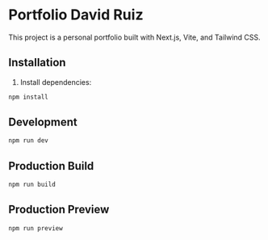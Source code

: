 # Portfolio David Ruiz

This project is a personal portfolio built with Next.js, Vite, and Tailwind CSS.

## Installation

1. Install dependencies:

```bash
npm install
```

## Development

```bash
npm run dev
```

## Production Build

```bash
npm run build
```

## Production Preview

```bash
npm run preview
```
